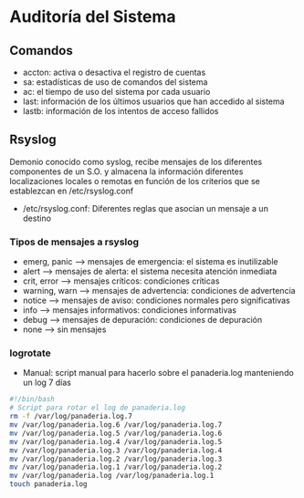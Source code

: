 # Auditoría del Sistema

## Comandos
- accton: activa o desactiva el registro de cuentas
- sa: estadísticas de uso de comandos del sistema
- ac: el tiempo de uso del sistema por cada usuario
- last: información de los últimos usuarios que han accedido al sistema
- lastb: información de los intentos de acceso fallidos

## Rsyslog
Demonio conocido como syslog, recibe mensajes de los diferentes componentes de un S.O. y almacena la información diferentes localizaciones locales o remotas en función de los criterios que se establezcan en /etc/rsyslog.conf

- /etc/rsyslog.conf: Diferentes reglas que asocian un mensaje a un destino

### Tipos de mensajes a rsyslog
- emerg, panic --> mensajes de emergencia: el sistema es inutilizable
- alert --> mensajes de alerta: el sistema necesita atención inmediata
- crit, error --> mensajes críticos: condiciones críticas
- warning, warn --> mensajes de advertencia: condiciones de advertencia
- notice --> mensajes de aviso: condiciones normales pero significativas
- info --> mensajes informativos: condiciones informativas
- debug --> mensajes de depuración: condiciones de depuración
- none --> sin mensajes


### logrotate

- Manual: script manual para hacerlo sobre el panaderia.log manteniendo un log 7 días
```sh
#!/bin/bash
# Script para rotar el log de panaderia.log
rm -f /var/log/panaderia.log.7
mv /var/log/panaderia.log.6 /var/log/panaderia.log.7
mv /var/log/panaderia.log.5 /var/log/panaderia.log.6
mv /var/log/panaderia.log.4 /var/log/panaderia.log.5
mv /var/log/panaderia.log.3 /var/log/panaderia.log.4
mv /var/log/panaderia.log.2 /var/log/panaderia.log.3
mv /var/log/panaderia.log.1 /var/log/panaderia.log.2
mv /var/log/panaderia.log /var/log/panaderia.log.1
touch panaderia.log
```